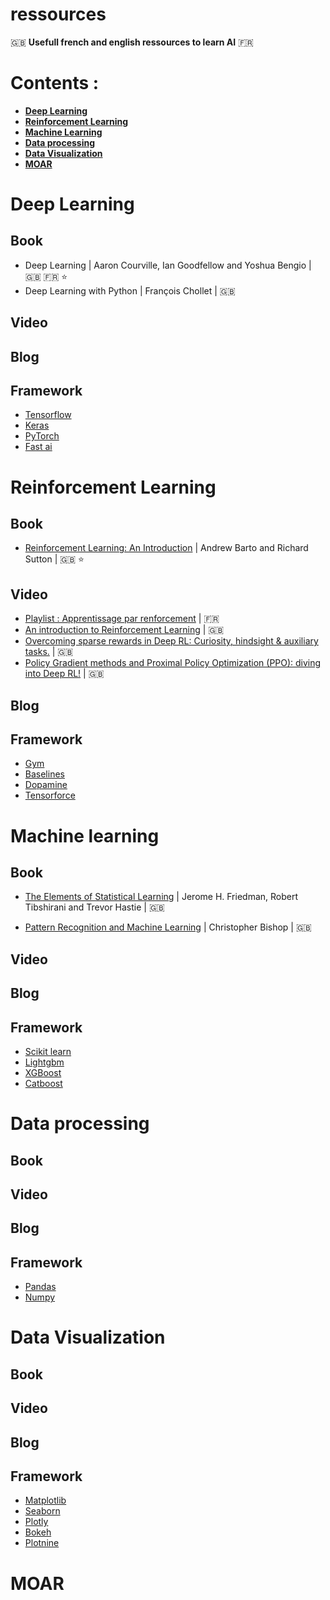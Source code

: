# ressources
:gb: **Usefull french and english ressources to learn AI** :fr:

# Contents :
 - [**Deep Learning**](https://github.com/french-ai/ressources#deep-learning)
 - [**Reinforcement Learning**](https://github.com/french-ai/ressources#reinforcement-learning)
 - [**Machine Learning**](https://github.com/french-ai/ressources#machine-learning)
 - [**Data processing**](https://github.com/french-ai/ressources#data-processing)
 - [**Data Visualization**](https://github.com/french-ai/ressources#data-visualization)
 - [**MOAR**](https://github.com/french-ai/ressources#moar)

# Deep Learning

## Book

- Deep Learning | Aaron Courville, Ian Goodfellow and Yoshua Bengio | :gb:  :fr: :star:
- Deep Learning with Python |  François Chollet | :gb:

## Video

## Blog

## Framework

- [Tensorflow](https://www.tensorflow.org/)
- [Keras](https://keras.io/)
- [PyTorch](https://pytorch.org/)
- [Fast ai](https://www.fast.ai/)

# Reinforcement Learning 

## Book

- [Reinforcement Learning: An Introduction](http://incompleteideas.net/book/bookdraft2017nov5.pdf) | Andrew Barto and Richard Sutton | :gb: :star:

## Video
- [Playlist : Apprentissage par renforcement](https://www.youtube.com/watch?v=PKNxUF9CGn8&list=PLpEPgC7cUJ4YPZlfUu0vQTwPraVKPASUa) | :fr: 
- [An introduction to Reinforcement Learning](https://www.youtube.com/watch?v=JgvyzIkgxF0) | :gb:
- [Overcoming sparse rewards in Deep RL: Curiosity, hindsight & auxiliary tasks.](https://youtu.be/0Ey02HT_1Ho) | :gb:
- [Policy Gradient methods and Proximal Policy Optimization (PPO): diving into Deep RL!](https://youtu.be/5P7I-xPq8u8) | :gb:


## Blog

## Framework
- [Gym](https://gym.openai.com/)
- [Baselines](https://github.com/openai/baselines)
- [Dopamine](https://github.com/google/dopamine)
- [Tensorforce](https://github.com/tensorforce/tensorforce)

# Machine learning

## Book

- [The Elements of Statistical Learning](https://web.stanford.edu/~hastie/Papers/ESLII.pdf) |  Jerome H. Friedman, Robert Tibshirani and Trevor Hastie | :gb:

- [Pattern Recognition and Machine Learning](http://users.isr.ist.utl.pt/~wurmd/Livros/school/Bishop%20-%20Pattern%20Recognition%20And%20Machine%20Learning%20-%20Springer%20%202006.pdf) | Christopher Bishop | :gb:


## Video

## Blog

## Framework

- [Scikit learn](https://scikit-learn.org/stable/)
- [Lightgbm](https://lightgbm.readthedocs.io/en/latest/)
- [XGBoost](https://xgboost.readthedocs.io/en/latest/)
- [Catboost](https://catboost.ai/)

# Data processing

## Book

## Video

## Blog

## Framework
- [Pandas](https://pandas.pydata.org/)
- [Numpy](https://www.numpy.org/)

# Data Visualization

## Book

## Video

## Blog

## Framework
- [Matplotlib](https://matplotlib.org/)
- [Seaborn](https://seaborn.pydata.org/index.html)
- [Plotly](https://plot.ly/)
- [Bokeh](https://bokeh.pydata.org/en/latest/)
- [Plotnine](https://plotnine.readthedocs.io/en/stable/index.html)

# MOAR
